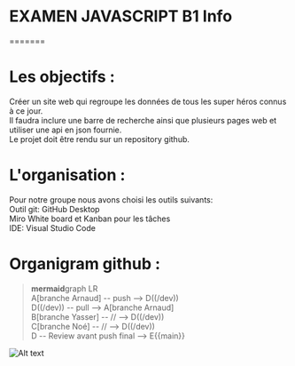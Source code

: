 <h1> EXAMEN JAVASCRIPT B1 Info </h1>
=======

# Les objectifs :
Créer un site web qui regroupe les données de tous les super héros connus à ce jour. </br>
Il faudra inclure une barre de recherche ainsi que plusieurs pages web et utiliser une api en json fournie. </br>
Le projet doit être rendu sur un repository github. </br>

# L'organisation :

Pour notre groupe nous avons choisi les outils suivants:</br>
    Outil git: GitHub Desktop </br>
    Miro White board et Kanban pour les tâches </br>
    IDE: Visual Studio Code </br>

# Organigram github :

>**mermaid**graph LR</br>A[branche Arnaud] -- push --> D((/dev))</br>D((/dev)) -- pull --> A[branche Arnaud]</br>B[branche Yasser] -- // --> D((/dev))</br>C[branche Noé] -- // --> D((/dev))</br>D -- Review avant push final --> E{{main}}</br>

 ![Alt text](https://i.imgur.com/OK8ltmW.png "Fait sur mermaid") </br>
